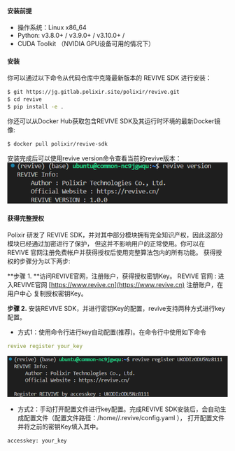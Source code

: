 #### 安装前提
- 操作系统：Linux x86_64
- Python: v3.8.0+ / v3.9.0+ / v3.10.0+ /
- CUDA Toolkit （NVIDIA GPU设备可用的情况下）

#### 安装
你可以通过以下命令从代码仓库中克隆最新版本的 REVIVE SDK 进行安装：
```bash
$ git https://jg.gitlab.polixir.site/polixir/revive.git
$ cd revive
$ pip install -e .
```

你还可以从Docker Hub获取包含REVIVE SDK及其运行时环境的最新Docker镜像:
```bash
$ docker pull polixir/revive-sdk
```

安装完成后可以使用revive version命令查看当前的revive版本：
![](../assets/1.4-0.png)

#### 获得完整授权
Polixir 研发了 REVIVE SDK，并对其中部分模块拥有完全知识产权，因此这部分模块已经通过加密进行了保护， 但这并不影响用户的正常使用。你可以在 REVIVE 官网注册免费帐户并获得授权后使用完整算法包内的所有功能。
获得授权的步骤分为以下两步:

**步骤 1. **访问REVIVE官网，注册账户，获得授权密钥Key。
REVIVE 官网 : 进入REVIVE官网 [https://www.revive.cn](https://www.revive.cn) 注册账户，在 用户中心 复制授权密钥Key。

**步骤 2.** 安装REVIVE SDK，并进行密钥Key的配置，revive支持两种方式进行key配置。

- 方式1：使用命令行进行key自动配置(推荐)。在命令行中使用如下命令
```yaml
revive register your_key
```
![](../assets/1.4-1.png)


- 方式2：手动打开配置文件进行key配置。完成REVIVE SDK安装后，会自动生成配置文件（配置文件路径：/home/<user-name>/.revive/config.yaml ）， 打开配置文件并将之前的密钥Key填入其中。
```python
accesskey: your_key
```
